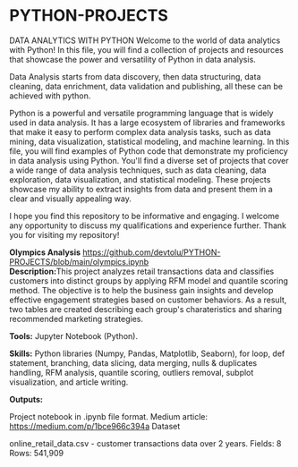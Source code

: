 # PYTHON-PROJECTS

DATA ANALYTICS WITH PYTHON
Welcome to the world of data analytics with Python! In this file, you will find a collection of projects and resources that showcase the power and versatility of Python in data analysis.

Data Analysis starts from data discovery, then data structuring, data cleaning, data enrichment, data validation and publishing, all these can be achieved with python.  

Python is a powerful and versatile programming language that is widely used in data analysis. It has a large ecosystem of libraries and frameworks that make it easy to perform complex data analysis tasks, such as data mining, data visualization, statistical modeling, and machine learning.
In this file, you will find examples of Python code that demonstrate my proficiency in data analysis using Python. You'll find a diverse set of projects that cover a wide range of data analysis techniques, such as data cleaning, data exploration, data visualization, and statistical modeling. These projects showcase my ability to extract insights from data and present them in a clear and visually appealing way.

I hope you find this repository to be informative and engaging. I welcome any opportunity to discuss my qualifications and experience further. Thank you for visiting my repository!

<b>Olympics Analysis</b> https://github.com/devtolu/PYTHON-PROJECTS/blob/main/olympics.ipynb <br>
<b>Description:</b>This project analyzes retail transactions data and classifies customers into distinct groups by applying RFM model and quantile scoring method. The objective is to help the business gain insights and develop effective engagement strategies based on customer behaviors. As a result, two tables are created describing each group's charateristics and sharing recommended marketing strategies.

<b>Tools:</b> Jupyter Notebook (Python).

<b>Skills:</b> Python libraries (Numpy, Pandas, Matplotlib, Seaborn), for loop, def statement, branching, data slicing, data merging, nulls & duplicates handling, RFM analysis, quantile scoring, outliers removal, subplot visualization, and article writing.

<b>Outputs:</b>

Project notebook in .ipynb file format.
Medium article: https://medium.com/p/1bce966c394a
Dataset

online_retail_data.csv - customer transactions data over 2 years.
Fields: 8
Rows: 541,909
